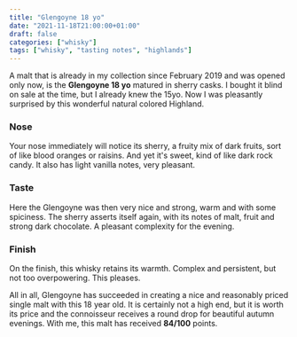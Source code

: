 ```yaml
---
title: "Glengoyne 18 yo"
date: "2021-11-18T21:00:00+01:00"
draft: false
categories: ["whisky"]
tags: ["whisky", "tasting notes", "highlands"]
---
```


A malt that is already in my collection since February 2019 and was opened only now, is the **Glengoyne 18 yo** matured in sherry casks.  I bought it blind on sale at the time, but I already knew the 15yo. Now I was pleasantly surprised by this wonderful natural colored Highland.

### Nose

Your nose immediately will notice its sherry, a fruity mix of dark fruits, sort of like blood oranges or raisins. And yet it's sweet, kind of like dark rock candy. It also has light vanilla notes, very pleasant.

### Taste

Here the Glengoyne was then very nice and strong, warm and with some spiciness. The sherry asserts itself again, with its notes of malt, fruit and strong dark chocolate. A pleasant complexity for the evening.

### Finish

On the finish, this whisky retains its warmth. Complex and persistent, but not too overpowering. This pleases.

All in all, Glengoyne has succeeded in creating a nice and reasonably priced single malt with this 18 year old. It is certainly not a high end, but it is worth its price and the connoisseur receives a round drop for beautiful autumn evenings. With me, this malt has received **84/100** points.
